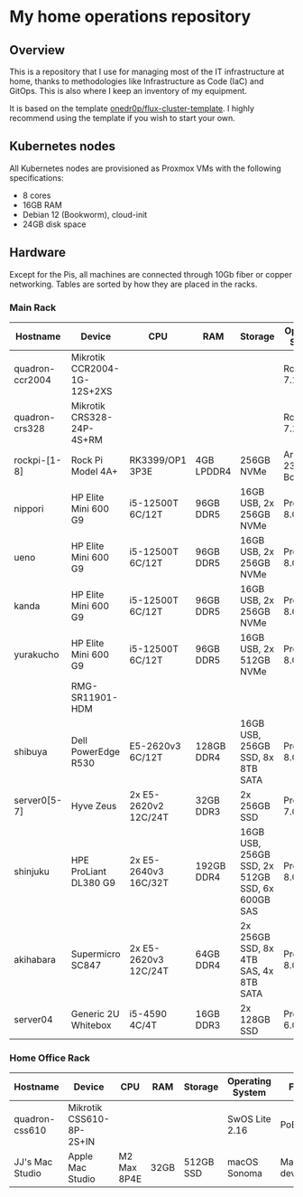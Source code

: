 # My home operations repository

## Overview

This is a repository that I use for managing most of the IT infrastructure at home, thanks to methodologies like Infrastructure as Code (IaC) and GitOps. This is also where I keep an inventory of my equipment.

It is based on the template [onedr0p/flux-cluster-template](https://github.com/onedr0p/flux-cluster-template). I highly recommend using the template if you wish to start your own.

## Kubernetes nodes

All Kubernetes nodes are provisioned as Proxmox VMs with the following specifications:

* 8 cores
* 16GB RAM
* Debian 12 (Bookworm), cloud-init
* 24GB disk space

## Hardware

Except for the Pis, all machines are connected through 10Gb fiber or copper networking. Tables are sorted by how they are placed in the racks.

### Main Rack

| Hostname        | Device                      | CPU                  | RAM        | Storage                                         | Operating System      | Function                                                  |
|-----------------|-----------------------------|----------------------|------------|-------------------------------------------------|-----------------------|-----------------------------------------------------------|
| quadron-ccr2004 | Mikrotik CCR2004-1G-12S+2XS |                      |            |                                                 | RouterOS 7.12         | Edge Router                                               |
| quadron-crs328  | Mikrotik CRS328-24P-4S+RM   |                      |            |                                                 | RouterOS 7.12         | PoE Switch                                                |
| rockpi-[1-8]    | Rock Pi Model 4A+           | RK3399/OP1 3P3E      | 4GB LPDDR4 | 256GB NVMe                                      | Armbian 23.8 Bookworm | KVM, ~~Kubernetes~~                                       |
| nippori         | HP Elite Mini 600 G9        | i5-12500T 6C/12T     | 96GB DDR5  | 16GB USB, 2x 256GB NVMe                         | Proxmox 8.0           | Kubernetes, Home Assistant, Jellyfin                      |
| ueno            | HP Elite Mini 600 G9        | i5-12500T 6C/12T     | 96GB DDR5  | 16GB USB, 2x 256GB NVMe                         | Proxmox 8.0           | Kubernetes                                                |
| kanda           | HP Elite Mini 600 G9        | i5-12500T 6C/12T     | 96GB DDR5  | 16GB USB, 2x 256GB NVMe                         | Proxmox 8.0           | Kubernetes, CCTV, UPS metrics                             |
| yurakucho       | HP Elite Mini 600 G9        | i5-12500T 6C/12T     | 96GB DDR5  | 16GB USB, 2x 512GB NVMe                         | Proxmox 8.0           | VMs                                                       |
|                 | RMG-SR11901-HDM             |                      |            |                                                 |                       | KVM Console                                               |
| shibuya         | Dell PowerEdge R530         | E5-2620v3 6C/12T     | 128GB DDR4 | 16GB USB, 256GB SSD, 8x 8TB SATA                | Proxmox 8.0           | NAS, UPS metrics, VoIP, Pihole                            |
| server0[5-7]    | Hyve Zeus                   | 2x E5-2620v2 12C/24T | 32GB DDR3  | 2x 256GB SSD                                    | Proxmox 7.0           | *Decommissioned.* ~~Kubernetes, VMs~~                            |
| shinjuku        | HPE ProLiant DL380 G9       | 2x E5-2640v3 16C/32T | 192GB DDR4 | 16GB USB, 256GB SSD, 2x 512GB SSD, 6x 600GB SAS | Proxmox 8.0           | VMs, build server, bootstrapping                          |
| akihabara       | Supermicro SC847            | 2x E5-2620v3 12C/24T | 64GB DDR4  | 2x 256GB SSD, 8x 4TB SAS, 4x 8TB SATA           | Proxmox 8.0           | Backup (will be NAS when current NAS nears full capacity) |
| server04        | Generic 2U Whitebox         | i5-4590 4C/4T        | 16GB DDR3  | 2x 128GB SSD                                    | Proxmox 6.0           | *Decommissioned.* ~~CCTV~~                                       |

### Home Office Rack

| Hostname        | Device                      | CPU                  | RAM        | Storage                                         | Operating System      | Function                                                  |
|-----------------|-----------------------------|----------------------|------------|-------------------------------------------------|-----------------------|-----------------------------------------------------------|
| quadron-css610  | Mikrotik CSS610-8P-2S+IN    |                      |            |                                                 | SwOS Lite 2.16        | PoE Switch                                                |
| JJ's Mac Studio | Apple Mac Studio            | M2 Max 8P4E          | 32GB       | 512GB SSD                                       | macOS Sonoma          | Main PC, development                                      |